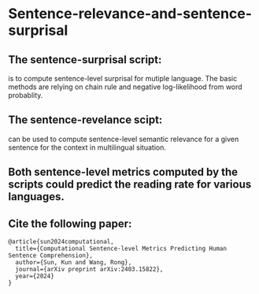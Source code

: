 # Sentence-relevance-and-sentence-surprisal

## The sentence-surprisal script:
is to compute sentence-level surprisal for mutiple language. The basic methods are relying on chain rule and negative log-likelihood from word probablity.

## The sentence-revelance scipt:
can be used to compute sentence-level semantic relevance for a given sentence for the context in multilingual situation.

## Both sentence-level metrics computed by the scripts could predict the reading rate for various languages.

## Cite the following paper:
```
@article{sun2024computational,
  title={Computational Sentence-level Metrics Predicting Human Sentence Comprehension},
  author={Sun, Kun and Wang, Rong},
  journal={arXiv preprint arXiv:2403.15822},
  year={2024}
}
```

